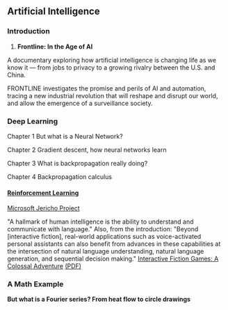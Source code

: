 <div class="menu-data" data-parent="#pages/blog/cv19/index"/></div>

## Artificial Intelligence

### Introduction

1. **Frontline: In the Age of AI**

A documentary exploring how artificial intelligence is changing life as we 
know it — from jobs to privacy to a growing rivalry between the U.S. and China.

FRONTLINE investigates the promise and perils of AI and automation, tracing a 
new industrial revolution that will reshape and disrupt our world, and allow 
the emergence of a surveillance society.

<div class="video-view" data-id="5dZ_lvDgevk"></div>

### Deep Learning

Chapter 1
But what is a Neural Network?

<div class="video-view" data-id="aircAruvnKk"></div>

Chapter 2
Gradient descent, how neural networks learn

<div class="video-view" data-id="IHZwWFHWa-w"></div>

Chapter 3
What is backpropagation really doing?

<div class="video-view" data-id="Ilg3gGewQ5U"></div>

Chapter 4
Backpropagation calculus

<div class="video-view" data-id="tIeHLnjs5U8"></div>



#### [Reinforcement Learning](https://en.wikipedia.org/wiki/Reinforcement_learning)


[Microsoft Jericho Project](https://github.com/microsoft/jericho)

"A hallmark of human intelligence is the ability to understand and communicate 
with language."  Also, from the introduction:  "Beyond [interactive fiction], 
real-world applications such as voice-activated personal assistants can also 
benefit from advances in these capabilities at the intersection of natural 
language understanding, natural language generation, and sequential decision 
making."
[Interactive Fiction Games: A Colossal Adventure](https://arxiv.org/abs/1909.05398) [(PDF)](https://arxiv.org/pdf/1909.05398)


### A Math Example

**But what is a Fourier series? From heat flow to circle drawings**

<div class="video-view" data-id="r6sGWTCMz2k"></div>

